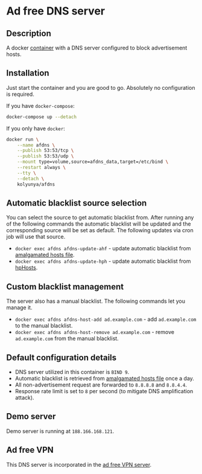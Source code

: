 # Ad free DNS server

## Description
A docker [container](https://hub.docker.com/r/kolyunya/afdns/) with a DNS server configured to block advertisement hosts.

## Installation
Just start the container and you are good to go. Absolutely no configuration is required.

If you have `docker-compose`:
```sh
docker-compose up --detach
```

If you only have `docker`:
```sh
docker run \
    --name afdns \
    --publish 53:53/tcp \
    --publish 53:53/udp \
    --mount type=volume,source=afdns_data,target=/etc/bind \
    --restart always \
    --tty \
    --detach \
    kolyunya/afdns
```

## Automatic blacklist source selection
You can select the source to get automatic blacklist from. After running any of the following commands the automatic blacklist will be updated and the corresponding source will be set as default. The following updates via cron job will use that source.

* `docker exec afdns afdns-update-ahf` - update automatic blacklist from [amalgamated hosts file](https://github.com/StevenBlack/hosts).
* `docker exec afdns afdns-update-hph` - update automatic blacklist from [hpHosts](http://hosts-file.net/).

## Custom blacklist management
The server also has a manual blacklist. The following commands let you manage it.
* `docker exec afdns afdns-host-add ad.example.com` -  add `ad.example.com` to the manual blacklist.
* `docker exec afdns afdns-host-remove ad.example.com` - remove `ad.example.com` from the manual blacklist.

## Default configuration details
* DNS server utilized in this container is `BIND 9`.
* Automatic blacklist is retrieved from [amalgamated hosts file](https://github.com/StevenBlack/hosts) once a day.
* All non-advertisement request are forwarded to `8.8.8.8` and `8.8.4.4`.
* Response rate limit is set to `8` per second (to mitigate DNS amplification attack).

## Demo server
Demo server is running at `188.166.168.121`.

## Ad free VPN
This DNS server is incorporated in the [ad free VPN server](https://github.com/Kolyunya/afvpn).

